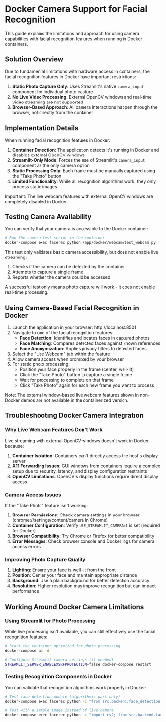 # Docker Camera Support for Facial Recognition

This guide explains the limitations and approach for using camera capabilities with facial recognition features when running in Docker containers.

## Solution Overview

Due to fundamental limitations with hardware access in containers, the facial recognition features in Docker have important restrictions:

1. **Static Photo Capture Only**: Uses Streamlit's native `camera_input` component for individual photo capture
2. **No Live Video Processing**: External OpenCV windows and real-time video streaming are not supported
3. **Browser-Based Approach**: All camera interactions happen through the browser, not directly from the container

## Implementation Details

When running facial recognition features in Docker:

1. **Container Detection**: The application detects it's running in Docker and disables external OpenCV windows
2. **Streamlit-Only Mode**: Forces the use of Streamlit's `camera_input` component as the only camera option
3. **Static Processing Only**: Each frame must be manually captured using the "Take Photo" button
4. **Limited Functionality**: While all recognition algorithms work, they only process static images

Important: The live webcam features with external OpenCV windows are completely disabled in Docker.

## Testing Camera Availability

You can verify that your camera is accessible to the Docker container:

```bash
# Run the camera test script in the container
docker-compose exec facerec python /app/docker/webcam/test_webcam.py
```

This test only validates basic camera accessibility, but does not enable live streaming:
1. Checks if the camera can be detected by the container
2. Attempts to capture a single frame
3. Reports whether the camera could be accessed

A successful test only means photo capture will work - it does not enable real-time processing.

## Using Camera-Based Facial Recognition in Docker

1. Launch the application in your browser: http://localhost:8501
2. Navigate to one of the facial recognition features:
   - **Face Detection**: Identifies and locates faces in captured photos
   - **Face Matching**: Compares detected faces against known references
   - **Face Anonymization**: Applies privacy filters to detected faces
3. Select the "Use Webcam" tab within the feature
4. Allow camera access when prompted by your browser
5. For static photo processing:
   - Position your face properly in the frame (center, well-lit)
   - Click the "Take Photo" button to capture a single frame
   - Wait for processing to complete on that frame
   - Click "Take Photo" again for each new frame you want to process

Note: The external window-based live webcam features shown in non-Docker demos are not available in the containerized version.

## Troubleshooting Docker Camera Integration

### Why Live Webcam Features Don't Work

Live streaming with external OpenCV windows doesn't work in Docker because:

1. **Container Isolation**: Containers can't directly access the host's display server
2. **X11 Forwarding Issues**: GUI windows from containers require a complex setup due to security, latency, and display configuration restraints
3. **OpenCV Limitations**: OpenCV's display functions require direct display access

### Camera Access Issues

If the "Take Photo" feature isn't working:

1. **Browser Permissions**: Check camera settings in your browser (chrome://settings/content/camera in Chrome)
2. **Container Configuration**: Verify `USE_STREAMLIT_CAMERA=1` is set (required for Docker)
3. **Browser Compatibility**: Try Chrome or Firefox for better compatibility
4. **Error Messages**: Check browser console and Docker logs for camera access errors

### Improving Photo Capture Quality

1. **Lighting**: Ensure your face is well-lit from the front
2. **Position**: Center your face and maintain appropriate distance
3. **Background**: Use a plain background for better detection accuracy
4. **Resolution**: Higher resolution may improve recognition but can impact performance

## Working Around Docker Camera Limitations

### Using Streamlit for Photo Processing

While live processing isn't available, you can still effectively use the facial recognition features:

```bash
# Start the container optimized for photo processing
docker-compose up -d

# Configure Streamlit camera settings (if needed)
STREAMLIT_SERVER_ENABLEXSRFPROTECTION=false docker-compose restart
```

### Testing Recognition Components in Docker

You can validate that recognition algorithms work properly in Docker:

```bash
# Test face detection module (algorithmic part only)
docker-compose exec facerec python -c "from src.backend.face_detection import FaceDetector; detector = FaceDetector(); print('Detector available')"

# Test with a sample image instead of live camera
docker-compose exec facerec python -c "import cv2; from src.backend.face_detection import FaceDetector; img = cv2.imread('/app/data/test_images/sample.jpg'); detector = FaceDetector(); detector.detect_faces(img); print('Detection works on static images')"
```
